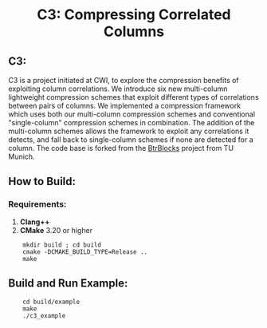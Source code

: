 # <div align="center"> C3: Compressing Correlated Columns</div>

## C3:
C3 is a project initiated at CWI, to explore the compression benefits of exploiting column correlations. We introduce six new multi-column lightweight compression schemes that exploit different types of correlations between pairs of columns. We implemented a compression framework which uses both our multi-column compression schemes and conventional "single-column" compression schemes in combination. The addition of the multi-column schemes allows the framework to exploit any correlations it detects, and fall back to single-column schemes if none are detected for a column. The code base is forked from the [BtrBlocks](https://github.com/maxi-k/btrblocks) project from TU Munich.

## How to Build:
### Requirements: 
1) __Clang++__
2) __CMake__ 3.20 or higher

```shell
    mkdir build ; cd build
    cmake -DCMAKE_BUILD_TYPE=Release ..
    make
```

## Build and Run Example:

```shell
    cd build/example
    make
    ./c3_example
```